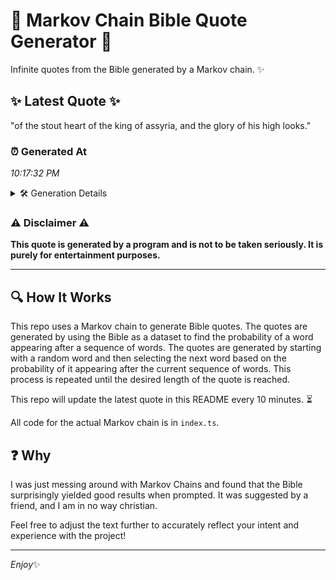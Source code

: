 # 📖 Markov Chain Bible Quote Generator 📖

Infinite quotes from the Bible generated by a Markov chain. ✨

## ✨ Latest Quote ✨
"of the stout heart of the king of assyria, and the glory of his high looks."

### ⏰ Generated At
*10:17:32 PM*

<details>
    <summary>🛠️ Generation Details</summary>
    <p>
        <strong>🌱 Seed:</strong> of<br>
        <strong>🔄 Iterations:</strong> 15<br>
        <strong>📜 Context History:</strong><br>[ of ]: the<br>[ of, the ]: stout<br>[ of, the, stout ]: heart<br>[ of, the, stout, heart ]: of<br>[ of, the, stout, heart, of ]: the<br>[ of, the, stout, heart, of, the ]: king<br>[ the, stout, heart, of, the, king ]: of<br>[ stout, heart, of, the, king, of ]: assyria,<br>[ heart, of, the, king, of, assyria, ]: and<br>[ of, the, king, of, assyria,, and ]: the<br>[ the, king, of, assyria,, and, the ]: glory<br>[ king, of, assyria,, and, the, glory ]: of<br>[ of, assyria,, and, the, glory, of ]: his<br>[ assyria,, and, the, glory, of, his ]: high<br>[ and, the, glory, of, his, high ]: looks.<br>
    </p>
</details>

### ⚠️ Disclaimer ⚠️
**This quote is generated by a program and is not to be taken seriously. It is purely for entertainment purposes.**

---

## 🔍 How It Works

This repo uses a Markov chain to generate Bible quotes. The quotes are generated by using the Bible as a dataset to find the probability of a word appearing after a sequence of words. The quotes are generated by starting with a random word and then selecting the next word based on the probability of it appearing after the current sequence of words. This process is repeated until the desired length of the quote is reached.

This repo will update the latest quote in this README every 10 minutes. ⏳

All code for the actual Markov chain is in `index.ts`.

## ❓ Why

I was just messing around with Markov Chains and found that the Bible surprisingly yielded good results when prompted. 
It was suggested by a friend, and I am in no way christian.

Feel free to adjust the text further to accurately reflect your intent and experience with the project!

---

*Enjoy*✨
